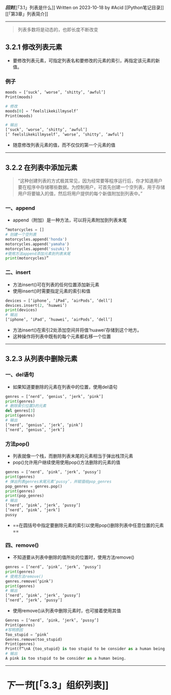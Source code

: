 ***回到***[[「3.1」列表是什么]]
Written on 2023-10-18 by #Acid 
[[Python笔记目录]][[「第3章」列表简介]]
***
>列表多数将是动态的，也即长度不断改变

## 3.2.1 修改列表元素

- 要修改列表元素，可指定列表名和要修改的元素的索引，再指定该元素的新值。

### 例子

```python
moods = [‘suck’, ‘worse’, ‘shitty’, ‘awful’]
Print(moods)

# 修改
moods[0] = ‘feelslikekillmyself’
Print(moods)

# 输出
[‘suck’, ‘worse’, ‘shitty’, ‘awful’]
[‘ feelslikekillmyself’, ‘worse’, ‘shitty’, ‘awful’]
```

- 随意修改列表元素的值，而不仅仅的第一个元素的值

***
## 3.2.2 在列表中添加元素
>“这种创建列表的方式极其常见，因为经常要等程序运行后，你才知道用户要在程序中存储哪些数据。为控制用户，可首先创建一个空列表，用于存储用户将要输入的值，然后将用户提供的每个新值附加到列表中。”

### 一、append
- append（附加）是一种方法，可以将元素附加到列表末尾

```python
“motorcycles = []
# 创建一个空列表
motorcycles.append('honda')
motorcycles.append('yamaha')
motorcycles.append('suzuki')
#使用方法append添加元素到列表末尾
print(motorcycles)”
```

### 二、insert

- 方法insert()可在列表的任何位置添加新元素
- 使用insert()时需要指定元素的索引和值

```python
devices = [‘iphone’, ‘iPad’, ‘airPods’, ‘dell’]
devices.insert(2, ‘huawei’)
print(devices)
# 输出
[‘iphone’, ‘iPad’, ‘huawei’, ‘airPods’, ‘dell’]
```

- 方法insert()在索引2处添加空间并将值’huawei’存储到这个地方。
- 这种操作将列表中既有的每个元素都右移一个位置

***
## 3.2.3 从列表中删除元素

### 一、del语句

- 如果知道要删除的元素在列表中的位置，使用del语句

```python
genres = [‘nerd’, ‘genius’, ‘jerk’, ‘pink’]
print(genres)
# 删除索引位置3的元素
del genres[3]
print(genres)
# 输出
[‘nerd’, ‘genius’, ‘jerk’, ‘pink’]
[‘nerd’, ‘genius’, ‘jerk’]
```

### 方法pop()

- 列表就像一个栈，而删除列表末尾的元素相当于弹出栈顶元素
- pop()允许用户继续使用使用pop()方法删除的元素的值

```python
genres = [‘nerd’, ‘pink‘, ‘jerk’, ‘pussy’]
print(genres)
# 弹出列表genres末尾元素‘pussy’，并赋值给pop_genres
pop_genres = genres.pop()
print(genres)
print(pop_genres)
# 输出
[‘nerd’, ‘pink’, ‘jerk’, ‘pussy’]
[‘nerd’, ‘pink’, ‘jerk’]
pussy
```

- ==在圆括号中指定要删除元素的索引以使用pop()删除列表中任意位置的元素==

### 四、remove()

- 不知道要从列表中删除的值所处的位置时，使用方法remove()

```python
genres = [‘nerd’, ‘pink’, ‘jerk’, ‘pussy’]
print(genres)
# 使用方法remove()
genres.remove(‘pink’)
print(genres)
# 输出
[‘nerd’, ‘pink‘, ‘jerk’, ‘pussy’]
[‘nerd’, ‘jerk’, ‘pussy’]
```

- 使用remove()从列表中删除元素时，也可接着使用其值

```python
Genres = [‘nerd’, ‘pink, ‘jerk’, ‘pussy’]
Print(genres)
#写明原因
Too_stupid = ‘pink’
Genres.remove(too_stupid)
Print(genres)
Print(f“\nA {too_stupid} is too stupid to be consider as a human being.”)
# 输出
A pink is too stupid to be consider as a human being.
```
***
# ***下一节***[[「3.3」组织列表]]





